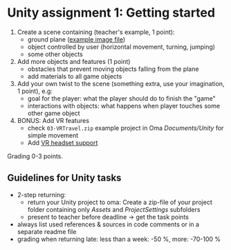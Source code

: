 # Unity assignment 1: Getting started

1. Create a scene containing (teacher's example, 1 point):
    - ground plane ([example image file](../assets/ground.png))
    - object controlled by user (horizontal movement, turning, jumping)
    - some other objects
2. Add more objects and features (1 point)
    - obstacles that prevent moving objects falling from the plane
    - add materials to all game objects
3. Add your own twist to the scene (something extra, use your imagination, 1 point), e.g:
    - goal for the player: what the player should do to finish the "game"
    - interactions with objects: what happens when player touches some other game object
4. BONUS: Add VR features
    - check `03-VRTravel.zip` example project in Oma _Documents/Unity_ for simple movement
    - Add [VR headset support](./unity-vr-instructions.md)

Grading 0-3 points.

## Guidelines for Unity tasks

- 2-step returning:
  - return your Unity project to oma: Create a zip-file of your project folder containing only _Assets_ and _ProjectSettings_ subfolders
  - present to teacher before deadline -> get the task points
- always list used references & sources in code comments or in a separate readme file
- grading when returning late: less than a week: -50 %, more: -70-100 %
